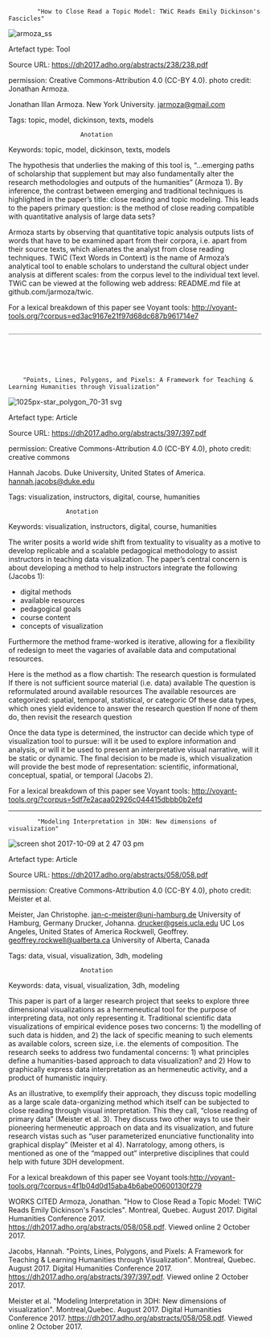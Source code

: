 			"How to Close Read a Topic Model: TWiC Reads Emily Dickinson's Fascicles"
			
						
![armoza_ss](https://user-images.githubusercontent.com/31863148/31349765-95dafd36-acf2-11e7-9098-7ab75665bb80.png)

		

Artefact type: Tool

Source URL: https://dh2017.adho.org/abstracts/238/238.pdf

permission:  Creative Commons-Attribution 4.0 (CC-BY 4.0). photo credit: Jonathan Armoza.

Jonathan Illan Armoza. New York University. jarmoza@gmail.com

Tags: topic, model, dickinson, texts, models

						Anotation

Keywords: topic, model, dickinson, texts, models

The hypothesis that underlies the making of this tool is, “...emerging paths of scholarship that supplement but may also fundamentally alter the research methodologies and outputs of the humanities” (Armoza 1). By inference, the contrast between emerging and traditional techniques is highlighted in the paper’s title: close reading and topic modeling. This leads to the papers primary question: is the method of close reading compatible with quantitative analysis of large data sets?

Armoza starts by observing that quantitative topic analysis outputs lists of words that have to be examined apart from their corpora, i.e. apart from their source texts, which alienates the analyst from close reading techniques. TWiC (Text Words in Context) is the name of Armoza’s analytical tool to enable scholars to understand the cultural object under analysis at different scales: from the corpus level to the individual text level. TWiC can be viewed at the following web address: README.md file at github.com/jarmoza/twic.

For a lexical breakdown of this paper see Voyant tools: http://voyant-tools.org/?corpus=ed3ac9167e21f97d68dc687b961714e7 


	_______________________________________________________________________________________________________________





	
		"Points, Lines, Polygons, and Pixels: A Framework for Teaching & Learning Humanities through Visualization"
		

		
		
		
		

![1025px-star_polygon_70-31 svg](https://user-images.githubusercontent.com/31863148/31350788-77bb2e1c-acf6-11e7-8fae-2ad356152b76.png)

 
 
 
Artefact type: Article

Source URL: https://dh2017.adho.org/abstracts/397/397.pdf

permission: Creative Commons-Attribution 4.0 (CC-BY 4.0), photo credit: creative commons

Hannah Jacobs. Duke University, United States of America. hannah.jacobs@duke.edu

Tags: visualization, instructors, digital, course, humanities

					Anotation
					
Keywords: visualization, instructors, digital, course, humanities

The writer posits a world wide shift from textuality to visuality as a motive to develop replicable and a scalable pedagogical methodology to assist instructors in teaching data visualization.
The paper’s central concern is about developing a method to help instructors integrate the following (Jacobs 1):

- digital methods 
- available resources
- pedagogical goals
- course content 
- concepts of visualization  

Furthermore the method frame-worked is iterative, allowing for a flexibility of redesign to meet the vagaries of available data and computational resources. 

Here is the method as a flow chartish:
The research question is formulated
If there is not sufficient source material (i.e. data) available
The question is reformulated around available resources
The available resources are categorized: spatial, temporal, statistical, or categoric
Of these data types, which ones yield evidence to answer the research question
If none of them do, then revisit the research question

Once the data type is determined, the instructor can decide which type of visualization tool to pursue: will it be used to explore information and analysis, or will it be used to present an interpretative visual narrative, will it be static or dynamic. The final decision to be made is, which visualization will provide the best mode of representation: scientific, 
informational, conceptual, spatial, or temporal (Jacobs 2). 

For a lexical breakdown of this paper see Voyant tools: http://voyant-tools.org/?corpus=5df7e2acaa02926c044415dbbb0b2efd 


_______________________________________________________________________________________________________________


				
			
			"Modeling Interpretation in 3DH: New dimensions of visualization"
			
		
![screen shot 2017-10-09 at 2 47 03 pm](https://user-images.githubusercontent.com/31863148/31353523-e343be10-ad00-11e7-8d88-6d68f3a2c3be.png)



Artefact type: Article

Source URL: https://dh2017.adho.org/abstracts/058/058.pdf

permission: Creative Commons-Attribution 4.0 (CC-BY 4.0), photo credit: Meister et al.

Meister, Jan Christophe. jan-c-meister@uni-hamburg.de University of Hamburg, Germany
Drucker, Johanna. drucker@gseis.ucla.edu UC Los Angeles, United States of America
Rockwell, Geoffrey. geoffrey.rockwell@ualberta.ca University of Alberta, Canada

Tags: data, visual, visualization, 3dh, modeling

						Anotation

Keywords:  data, visual, visualization, 3dh, modeling

This paper is part of a larger research project that seeks to explore three dimensional visualizations as a hermeneutical tool for the purpose of interpreting data, not only representing it. Traditional scientific data visualizations of empirical evidence poses two concerns: 1) the modelling of such data is hidden, and 2) the lack of specific meaning to such elements as available colors, screen size, i.e. the elements of composition. The research seeks to address two fundamental concerns: 1) what principles define a humanities-based approach to data visualization? and 2) How to graphically express data interpretation as an hermeneutic  activity, and a product of humanistic inquiry. 

As an illustrative, to exemplify their approach, they discuss topic modelling as a large scale data-organizing method which itself can be subjected to close reading through visual interpretation. This they call, “close reading of primary data” (Meister et al. 3). They discuss two other ways to use their pioneering hermeneutic approach on data and its visualization, and future research vistas such as “user  parameterized  enunciative  functionality  into graphical  display” (Meister et al 4). Narratology, among others, is mentioned as one of the “mapped out” interpretive disciplines that could help with future 3DH development.

For a lexical breakdown of this paper see Voyant tools:http://voyant-tools.org/?corpus=4f1b04d0d15aba4b6abe00600130f279



WORKS CITED
Armoza, Jonathan. "How to Close Read a Topic Model: TWiC Reads Emily Dickinson's Fascicles". Montreal, Quebec. August 2017. Digital Humanities Conference 2017. https://dh2017.adho.org/abstracts/058/058.pdf. Viewed online 2 October 2017.

Jacobs, Hannah. "Points, Lines, Polygons, and Pixels: A Framework for Teaching & Learning Humanities through Visualization". Montreal, Quebec. August 2017. Digital Humanities Conference 2017. https://dh2017.adho.org/abstracts/397/397.pdf. Viewed online 2 October 2017.

Meister et al. "Modeling Interpretation in 3DH: New dimensions of visualization". Montreal,Quebec. August 2017. Digital Humanities Conference 2017. https://dh2017.adho.org/abstracts/058/058.pdf. Viewed online 2 October 2017.

      
      
      
			
